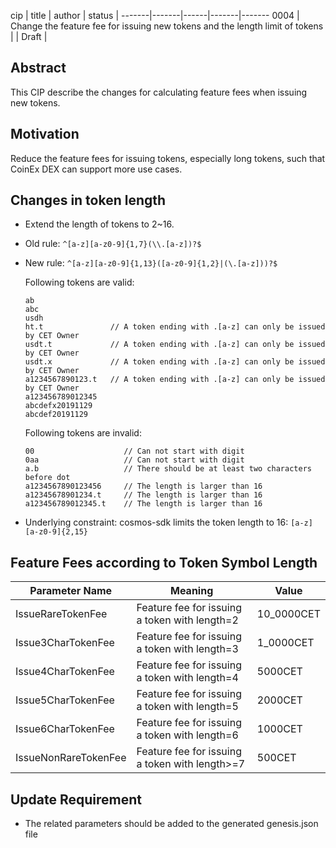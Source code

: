 cip | title | author | status |
-------|-------|------|-------|-------
0004 | Change the feature fee for issuing new tokens and the length limit of tokens | | Draft |



## Abstract

This CIP describe the changes for calculating feature fees when issuing new tokens.



## Motivation

Reduce the feature fees for issuing tokens, especially long tokens, such that CoinEx DEX can support more use cases.



## Changes in token length

- Extend the length of tokens to 2~16.
- Old rule: `^[a-z][a-z0-9]{1,7}(\\.[a-z])?$`

- New rule: `^[a-z][a-z0-9]{1,13}([a-z0-9]{1,2}|(\.[a-z]))?$`

    Following tokens are valid:

    ```
    ab
    abc
    usdh
    ht.t               // A token ending with .[a-z] can only be issued by CET Owner
    usdt.t             // A token ending with .[a-z] can only be issued by CET Owner
    usdt.x             // A token ending with .[a-z] can only be issued by CET Owner
    a1234567890123.t   // A token ending with .[a-z] can only be issued by CET Owner
    a123456789012345
    abcdefx20191129
    abcdef20191129
    ```

    Following tokens are invalid:
    ```
    00                    // Can not start with digit
    0aa                   // Can not start with digit
    a.b                   // There should be at least two characters before dot
    a1234567890123456     // The length is larger than 16
    a12345678901234.t     // The length is larger than 16
    a123456789012345.t    // The length is larger than 16
    ```

- Underlying constraint: cosmos-sdk limits the token length to 16: `[a-z][a-z0-9]{2,15}`



## Feature Fees according to Token Symbol Length

| Parameter Name  | Meaning                | Value   |
| ------------------- | -------------------------- | ---------- |
| IssueRareTokenFee    | Feature fee for issuing a token with length=2 | 10_0000CET |
| Issue3CharTokenFee   | Feature fee for issuing a token with length=3 | 1_0000CET  |
| Issue4CharTokenFee   | Feature fee for issuing a token with length=4 | 5000CET    |
| Issue5CharTokenFee   | Feature fee for issuing a token with length=5 | 2000CET    |
| Issue6CharTokenFee   | Feature fee for issuing a token with length=6 | 1000CET    |
| IssueNonRareTokenFee | Feature fee for issuing a token with length>=7 | 500CET     |



## Update Requirement

- The related parameters should be added to the generated genesis.json file
